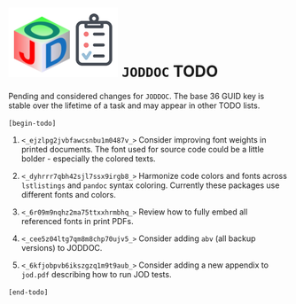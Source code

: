 
![joddoc todo list](jodgraphics/todo_jod.png) `JODDOC` TODO
==========================================================

Pending and considered changes for `JODDOC`.
The base 36 GUID key is stable over the lifetime of a task
and may appear in other TODO lists.

`[begin-todo]`

1. `<_ejzlpg2jvbfawcsnbu1m0487v_>` Consider improving font weights in printed documents. The font used
   for source code could be a little bolder - especially the colored texts.

2. `<_dyhrrr7qbh42sjl7ssx9irgb8_>` Harmonize code colors and fonts across `lstlistings` and `pandoc` syntax coloring.
   Currently these packages use different fonts and colors.

3. `<_6r09m9nqhz2ma75ttxxhrmbhq_>` Review how to fully embed all referenced fonts in print PDFs.

4. `<_cee5z04ltg7qm8m8chp70ujv5_>` Consider adding `abv` (all backup versions) to JODDOC.

5. `<_6kfjobpvb6ikszgzq1m9t9aub_>` Consider adding a new appendix to `jod.pdf` describing how to run JOD tests.

`[end-todo]`

